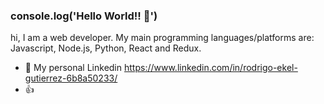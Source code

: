 
### console.log('Hello World!! 👋')
hi, I am a web developer. My main programming languages/platforms are: Javascript, Node.js, Python, React and Redux.

- 💼 My personal Linkedin https://www.linkedin.com/in/rodrigo-ekel-gutierrez-6b8a50233/
- 👍

